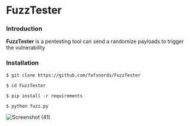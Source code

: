 # FuzzTester
### Introduction
**FuzzTester** is a pentesting tool can send a randomize payloads to trigger the vulnerability
### Installation
```
$ git clone https://github.com/fafsnords/FuzzTester

$ cd FuzzTester

$ pip install -r requirements

$ python fuzz.py
```
![Screenshot (41)](https://user-images.githubusercontent.com/100557534/172819368-7e9eb2d5-d4bf-45bc-a281-9fc6968f76e8.png)
